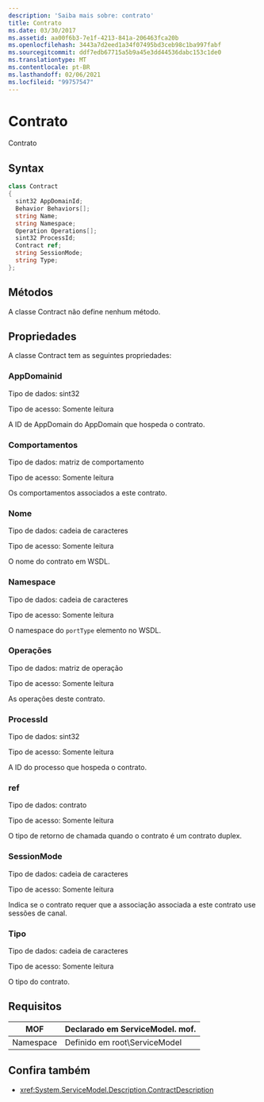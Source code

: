 ```yaml
---
description: 'Saiba mais sobre: contrato'
title: Contrato
ms.date: 03/30/2017
ms.assetid: aa00f6b3-7e1f-4213-841a-206463fca20b
ms.openlocfilehash: 3443a7d2eed1a34f07495bd3ceb98c1ba997fabf
ms.sourcegitcommit: ddf7edb67715a5b9a45e3dd44536dabc153c1de0
ms.translationtype: MT
ms.contentlocale: pt-BR
ms.lasthandoff: 02/06/2021
ms.locfileid: "99757547"
---
```

# <a name="contract"></a>Contrato

Contrato  
  
## <a name="syntax"></a>Syntax  
  
```csharp
class Contract  
{  
  sint32 AppDomainId;  
  Behavior Behaviors[];  
  string Name;  
  string Namespace;  
  Operation Operations[];  
  sint32 ProcessId;  
  Contract ref;  
  string SessionMode;  
  string Type;  
};  
```  
  
## <a name="methods"></a>Métodos  

 A classe Contract não define nenhum método.  
  
## <a name="properties"></a>Propriedades  

 A classe Contract tem as seguintes propriedades:  
  
### <a name="appdomainid"></a>AppDomainid  

 Tipo de dados: sint32  
  
 Tipo de acesso: Somente leitura  
  
 A ID de AppDomain do AppDomain que hospeda o contrato.  
  
### <a name="behaviors"></a>Comportamentos  

 Tipo de dados: matriz de comportamento  
  
 Tipo de acesso: Somente leitura  
  
 Os comportamentos associados a este contrato.  
  
### <a name="name"></a>Nome  

 Tipo de dados: cadeia de caracteres  
  
 Tipo de acesso: Somente leitura  
  
 O nome do contrato em WSDL.  
  
### <a name="namespace"></a>Namespace  

 Tipo de dados: cadeia de caracteres  
  
 Tipo de acesso: Somente leitura  
  
 O namespace do `portType` elemento no WSDL.  
  
### <a name="operations"></a>Operações  

 Tipo de dados: matriz de operação  
  
 Tipo de acesso: Somente leitura  
  
 As operações deste contrato.  
  
### <a name="processid"></a>ProcessId  

 Tipo de dados: sint32  
  
 Tipo de acesso: Somente leitura  
  
 A ID do processo que hospeda o contrato.  
  
### <a name="ref"></a>ref  

 Tipo de dados: contrato  
  
 Tipo de acesso: Somente leitura  
  
 O tipo de retorno de chamada quando o contrato é um contrato duplex.  
  
### <a name="sessionmode"></a>SessionMode  

 Tipo de dados: cadeia de caracteres  
  
 Tipo de acesso: Somente leitura  
  
 Indica se o contrato requer que a associação associada a este contrato use sessões de canal.  
  
### <a name="type"></a>Tipo  

 Tipo de dados: cadeia de caracteres  
  
 Tipo de acesso: Somente leitura  
  
 O tipo do contrato.  
  
## <a name="requirements"></a>Requisitos  
  
|MOF|Declarado em ServiceModel. mof.|  
|---------|-----------------------------------|  
|Namespace|Definido em root\ServiceModel|  
  
## <a name="see-also"></a>Confira também

- <xref:System.ServiceModel.Description.ContractDescription>

